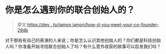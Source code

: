 # 你是怎么遇到你的联合创始人的？

> 原文:[https://dev . to/jamon jamon/how-d-you-meet-your-co-founder-29db](https://dev.to/jamonjamon/how-d-you-meet-your-co-founder-29db)

对于那些有自己的表演的人来说；你是怎么认识其他创始人的？你们都是科技创始人吗？你准备开始寻找联合创始人了吗？有什么意外收获的故事可以启发我们吗？